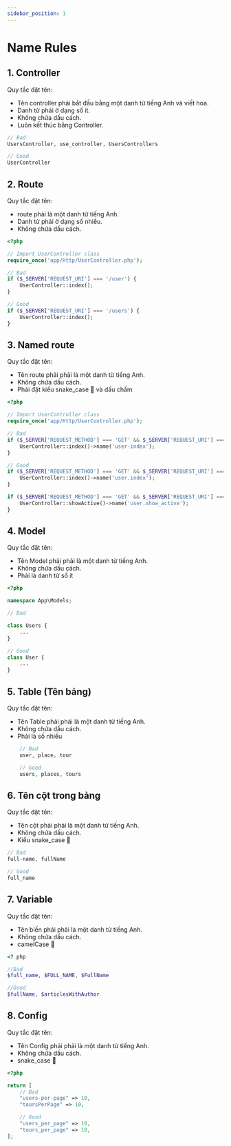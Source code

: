 ```yaml
---
sidebar_position: 1
---
```


# Name Rules

## 1. Controller

Quy tắc đặt tên:

- Tên controller phải bắt đầu bằng một danh từ tiếng Anh và viết hoa.
- Danh từ phải ở dạng số ít.
- Không chứa dấu cách.
- Luôn kết thúc bằng Controller.

```php
// Bad
UsersController, use_controller, UsersControllers

// Good
UserController
```

## 2. Route

Quy tắc đặt tên:

- route phải là một danh từ tiếng Anh.
- Danh từ phải ở dạng số nhiều.
- Không chứa dấu cách.

```php
<?php

// Import UserController class
require_once('app/Http/UserController.php');

// Bad
if ($_SERVER['REQUEST_URI'] === '/user') {
    UserController::index();
}

// Good
if ($_SERVER['REQUEST_URI'] === '/users') {
    UserController::index();
}

```

## 3. Named route

Quy tắc đặt tên:

- Tên route phải phải là một danh từ tiếng Anh.
- Không chứa dấu cách.
- Phải đặt kiểu snake_case 🐍 và dấu chấm

```php
<?php

// Import UserController class
require_once('app/Http/UserController.php');

// Bad
if ($_SERVER['REQUEST_METHOD'] === 'GET' && $_SERVER['REQUEST_URI'] === '/users') {
    UserController::index()->name('user-index');
}

// Good
if ($_SERVER['REQUEST_METHOD'] === 'GET' && $_SERVER['REQUEST_URI'] === '/users') {
    UserController::index()->name('user.index');
}

if ($_SERVER['REQUEST_METHOD'] === 'GET' && $_SERVER['REQUEST_URI'] === '/users/active') {
    UserController::showActive()->name('user.show_active');
}

```

## 4. Model

Quy tắc đặt tên:

- Tên Model phải phải là một danh từ tiếng Anh.
- Không chứa dấu cách.
- Phải là danh từ số ít

```php
<?php

namespace App\Models;

// Bad

class Users {
    ...
}

// Good
class User {
    ...
}
```

## 5. Table (Tên bảng)

Quy tắc đặt tên:

- Tên Table phải phải là một danh từ tiếng Anh.
- Không chứa dấu cách.
- Phải là số nhiều

```php
    // Bad
    user, place, tour

    // Good
    users, places, tours
```

## 6. Tên cột trong bảng

Quy tắc đặt tên:

- Tên cột phải phải là một danh từ tiếng Anh.
- Không chứa dấu cách.
- Kiểu snake_case 🐍

```php
// Bad
full-name, fullName

// Good
full_name
```

## 7. Variable

Quy tắc đặt tên:

- Tên biến phải phải là một danh từ tiếng Anh.
- Không chứa dấu cách.
- camelCase 🐫

```php
<? php

//Bad
$full_name, $FULL_NAME, $FullName

//Good
$fullName, $articlesWithAuthor
```

## 8. Config

Quy tắc đặt tên:

- Tên Config phải phải là một danh từ tiếng Anh.
- Không chứa dấu cách.
- snake_case 🐍

```php
<?php

return [
    // Bad
    "users-per-page" => 10,
    "toursPerPage" => 10,

    // Good
    "users_per_page" => 10,
    "tours_per_page" => 10,
];
